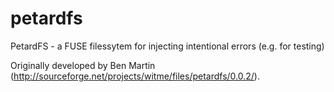 petardfs
========

PetardFS - a FUSE filessytem for injecting intentional errors (e.g. for testing)

Originally developed by Ben Martin (http://sourceforge.net/projects/witme/files/petardfs/0.0.2/).
